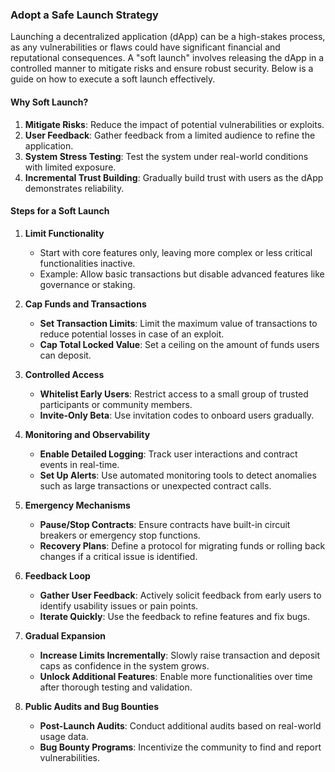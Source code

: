 ### Adopt a Safe Launch Strategy

Launching a decentralized application (dApp) can be a high-stakes process, as any vulnerabilities or flaws could have significant financial and reputational consequences. A "soft launch" involves releasing the dApp in a controlled manner to mitigate risks and ensure robust security. Below is a guide on how to execute a soft launch effectively.

#### Why Soft Launch?
1. **Mitigate Risks**: Reduce the impact of potential vulnerabilities or exploits.
2. **User Feedback**: Gather feedback from a limited audience to refine the application.
3. **System Stress Testing**: Test the system under real-world conditions with limited exposure.
4. **Incremental Trust Building**: Gradually build trust with users as the dApp demonstrates reliability.

#### Steps for a Soft Launch

1. **Limit Functionality**
   - Start with core features only, leaving more complex or less critical functionalities inactive.
   - Example: Allow basic transactions but disable advanced features like governance or staking.

2. **Cap Funds and Transactions**
   - **Set Transaction Limits**: Limit the maximum value of transactions to reduce potential losses in case of an exploit.
   - **Cap Total Locked Value**: Set a ceiling on the amount of funds users can deposit.

3. **Controlled Access**
   - **Whitelist Early Users**: Restrict access to a small group of trusted participants or community members.
   - **Invite-Only Beta**: Use invitation codes to onboard users gradually.

4. **Monitoring and Observability**
   - **Enable Detailed Logging**: Track user interactions and contract events in real-time.
   - **Set Up Alerts**: Use automated monitoring tools to detect anomalies such as large transactions or unexpected contract calls.

5. **Emergency Mechanisms**
   - **Pause/Stop Contracts**: Ensure contracts have built-in circuit breakers or emergency stop functions.
   - **Recovery Plans**: Define a protocol for migrating funds or rolling back changes if a critical issue is identified.

6. **Feedback Loop**
   - **Gather User Feedback**: Actively solicit feedback from early users to identify usability issues or pain points.
   - **Iterate Quickly**: Use the feedback to refine features and fix bugs.

7. **Gradual Expansion**
   - **Increase Limits Incrementally**: Slowly raise transaction and deposit caps as confidence in the system grows.
   - **Unlock Additional Features**: Enable more functionalities over time after thorough testing and validation.

8. **Public Audits and Bug Bounties**
   - **Post-Launch Audits**: Conduct additional audits based on real-world usage data.
   - **Bug Bounty Programs**: Incentivize the community to find and report vulnerabilities.